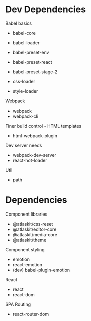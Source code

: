 # Dev Dependencies

Babel basics
- babel-core
- babel-loader
- babel-preset-env
- babel-preset-react
- babel-preset-stage-2

- css-loader
- style-loader

Webpack
- webpack
- webpack-cli

Finer build control - HTML templates
- html-webpack-plugin

Dev server needs
- webpack-dev-server
- react-hot-loader

Util
- path

# Dependencies

Component libraries
- @atlaskit/css-reset
- @atlaskit/editor-core
- @atlaskit/media-core
- @atlaskit/theme

Component styling
- emotion
- react-emotion
- (dev) babel-plugin-emotion

React
- react
- react-dom

SPA Routing
- react-router-dom


